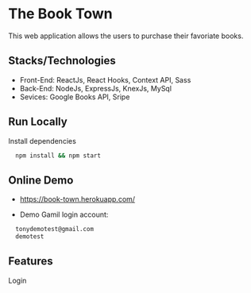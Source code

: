 
# The Book Town 

This web application allows the users to purchase their favoriate books.
## Stacks/Technologies

- Front-End: ReactJs, React Hooks, Context API, Sass
- Back-End: NodeJs, ExpressJs, KnexJs, MySql
- Sevices: Google Books API, Sripe



## Run Locally

Install dependencies

```bash
  npm install && npm start
```




## Online Demo

- https://book-town.herokuapp.com/

- Demo Gamil login account:

```bash
  tonydemotest@gmail.com
  demotest
```


## Features

Login




